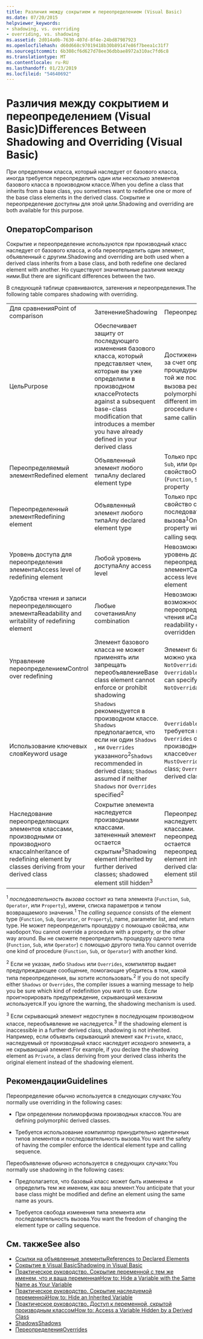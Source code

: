 ```yaml
---
title: Различия между сокрытием и переопределением (Visual Basic)
ms.date: 07/20/2015
helpviewer_keywords:
- shadowing, vs. overriding
- overriding, vs. shadowing
ms.assetid: 2d014a0b-7630-407d-8f4e-24bd87987923
ms.openlocfilehash: d60d668c97019418b30b89147e86f7beea1c31f7
ms.sourcegitcommit: 6b308cf6d627d78ee36dbbae8972a310ac7fd6c8
ms.translationtype: MT
ms.contentlocale: ru-RU
ms.lasthandoff: 01/23/2019
ms.locfileid: "54640692"
---
```

# <a name="differences-between-shadowing-and-overriding-visual-basic"></a><span data-ttu-id="2d1e1-102">Различия между сокрытием и переопределением (Visual Basic)</span><span class="sxs-lookup"><span data-stu-id="2d1e1-102">Differences Between Shadowing and Overriding (Visual Basic)</span></span>
<span data-ttu-id="2d1e1-103">При определении класса, который наследует от базового класса, иногда требуется переопределить один или несколько элементов базового класса в производном классе.</span><span class="sxs-lookup"><span data-stu-id="2d1e1-103">When you define a class that inherits from a base class, you sometimes want to redefine one or more of the base class elements in the derived class.</span></span> <span data-ttu-id="2d1e1-104">Сокрытие и переопределение доступны для этой цели.</span><span class="sxs-lookup"><span data-stu-id="2d1e1-104">Shadowing and overriding are both available for this purpose.</span></span>  
  
## <a name="comparison"></a><span data-ttu-id="2d1e1-105">Оператор</span><span class="sxs-lookup"><span data-stu-id="2d1e1-105">Comparison</span></span>  
 <span data-ttu-id="2d1e1-106">Сокрытие и переопределение используются при производный класс наследует от базового класса, и оба переопределить один элемент, объявленный с другим.</span><span class="sxs-lookup"><span data-stu-id="2d1e1-106">Shadowing and overriding are both used when a derived class inherits from a base class, and both redefine one declared element with another.</span></span> <span data-ttu-id="2d1e1-107">Но существуют значительные различия между ними.</span><span class="sxs-lookup"><span data-stu-id="2d1e1-107">But there are significant differences between the two.</span></span>  
  
 <span data-ttu-id="2d1e1-108">В следующей таблице сравниваются, затенения и переопределения.</span><span class="sxs-lookup"><span data-stu-id="2d1e1-108">The following table compares shadowing with overriding.</span></span>  
  
||||  
|---|---|---|  
|<span data-ttu-id="2d1e1-109">Для сравнения</span><span class="sxs-lookup"><span data-stu-id="2d1e1-109">Point of comparison</span></span>|<span data-ttu-id="2d1e1-110">Затенение</span><span class="sxs-lookup"><span data-stu-id="2d1e1-110">Shadowing</span></span>|<span data-ttu-id="2d1e1-111">Переопределение</span><span class="sxs-lookup"><span data-stu-id="2d1e1-111">Overriding</span></span>|  
|<span data-ttu-id="2d1e1-112">Цель</span><span class="sxs-lookup"><span data-stu-id="2d1e1-112">Purpose</span></span>|<span data-ttu-id="2d1e1-113">Обеспечивает защиту от последующего изменения базового класса, который представляет член, которые вы уже определили в производном классе</span><span class="sxs-lookup"><span data-stu-id="2d1e1-113">Protects against a subsequent base-class modification that introduces a member you have already defined in your derived class</span></span>|<span data-ttu-id="2d1e1-114">Достижение полиморфизма за счет определения другой процедуры или свойства с той же последовательностью вызова реализации<sup>1</sup></span><span class="sxs-lookup"><span data-stu-id="2d1e1-114">Achieves polymorphism by defining a different implementation of a procedure or property with the same calling sequence<sup>1</sup></span></span>|  
|<span data-ttu-id="2d1e1-115">Переопределяемый элемент</span><span class="sxs-lookup"><span data-stu-id="2d1e1-115">Redefined element</span></span>|<span data-ttu-id="2d1e1-116">Объявленный элемент любого типа</span><span class="sxs-lookup"><span data-stu-id="2d1e1-116">Any declared element type</span></span>|<span data-ttu-id="2d1e1-117">Только процедура (`Function`, `Sub`, или `Operator`) или свойство</span><span class="sxs-lookup"><span data-stu-id="2d1e1-117">Only a procedure (`Function`, `Sub`, or `Operator`) or property</span></span>|  
|<span data-ttu-id="2d1e1-118">Переопределенный элемент</span><span class="sxs-lookup"><span data-stu-id="2d1e1-118">Redefining element</span></span>|<span data-ttu-id="2d1e1-119">Объявленный элемент любого типа</span><span class="sxs-lookup"><span data-stu-id="2d1e1-119">Any declared element type</span></span>|<span data-ttu-id="2d1e1-120">Только процедура или свойство с такой же последовательностью вызова<sup>1</sup></span><span class="sxs-lookup"><span data-stu-id="2d1e1-120">Only a procedure or property with the identical calling sequence<sup>1</sup></span></span>|  
|<span data-ttu-id="2d1e1-121">Уровень доступа для переопределения элемента</span><span class="sxs-lookup"><span data-stu-id="2d1e1-121">Access level of redefining element</span></span>|<span data-ttu-id="2d1e1-122">Любой уровень доступа</span><span class="sxs-lookup"><span data-stu-id="2d1e1-122">Any access level</span></span>|<span data-ttu-id="2d1e1-123">Невозможно изменить уровень доступа переопределенный элемент</span><span class="sxs-lookup"><span data-stu-id="2d1e1-123">Cannot change access level of overridden element</span></span>|  
|<span data-ttu-id="2d1e1-124">Удобства чтения и записи переопределяющего элемента</span><span class="sxs-lookup"><span data-stu-id="2d1e1-124">Readability and writability of redefining element</span></span>|<span data-ttu-id="2d1e1-125">Любые сочетания</span><span class="sxs-lookup"><span data-stu-id="2d1e1-125">Any combination</span></span>|<span data-ttu-id="2d1e1-126">Невозможно изменить возможность переопределенное свойство чтения и</span><span class="sxs-lookup"><span data-stu-id="2d1e1-126">Cannot change readability or writability of overridden property</span></span>|  
|<span data-ttu-id="2d1e1-127">Управление переопределением</span><span class="sxs-lookup"><span data-stu-id="2d1e1-127">Control over redefining</span></span>|<span data-ttu-id="2d1e1-128">Элемент базового класса не может применять или запрещать переобъявление</span><span class="sxs-lookup"><span data-stu-id="2d1e1-128">Base class element cannot enforce or prohibit shadowing</span></span>|<span data-ttu-id="2d1e1-129">Элемент базового класса можно указать `MustOverride`, `NotOverridable`, или `Overridable`</span><span class="sxs-lookup"><span data-stu-id="2d1e1-129">Base class element can specify `MustOverride`, `NotOverridable`, or `Overridable`</span></span>|  
|<span data-ttu-id="2d1e1-130">Использование ключевых слов</span><span class="sxs-lookup"><span data-stu-id="2d1e1-130">Keyword usage</span></span>|<span data-ttu-id="2d1e1-131">`Shadows` рекомендуется в производном классе. `Shadows` предполагается, что если ни один `Shadows` , ни `Overrides` указанного<sup>2</sup></span><span class="sxs-lookup"><span data-stu-id="2d1e1-131">`Shadows` recommended in derived class; `Shadows` assumed if neither `Shadows` nor `Overrides` specified<sup>2</sup></span></span>|<span data-ttu-id="2d1e1-132">`Overridable` или `MustOverride` требуется в базовом классе; `Overrides` обязательным в производном классе</span><span class="sxs-lookup"><span data-stu-id="2d1e1-132">`Overridable` or `MustOverride` required in base class; `Overrides` required in derived class</span></span>|  
|<span data-ttu-id="2d1e1-133">Наследование переопределяющих элементов классами, производными от производного класса</span><span class="sxs-lookup"><span data-stu-id="2d1e1-133">Inheritance of redefining element by classes deriving from your derived class</span></span>|<span data-ttu-id="2d1e1-134">Сокрытие элемента наследуется производными классами. затененный элемент остается скрытым<sup>3</sup></span><span class="sxs-lookup"><span data-stu-id="2d1e1-134">Shadowing element inherited by further derived classes; shadowed element still hidden<sup>3</sup></span></span>|<span data-ttu-id="2d1e1-135">Переопределяющий элемент наследуется производными классами. переопределяемый элемент остается переопределенным</span><span class="sxs-lookup"><span data-stu-id="2d1e1-135">Overriding element inherited by further derived classes; overridden element still overridden</span></span>|  
  
 <span data-ttu-id="2d1e1-136"><sup>1</sup> *последовательность вызова* состоит из типа элемента (`Function`, `Sub`, `Operator`, или `Property`), имени, списка параметров и типом возвращаемого значения.</span><span class="sxs-lookup"><span data-stu-id="2d1e1-136"><sup>1</sup> The *calling sequence* consists of the element type (`Function`, `Sub`, `Operator`, or `Property`), name, parameter list, and return type.</span></span> <span data-ttu-id="2d1e1-137">Не может переопределить процедуру с помощью свойства, или наоборот.</span><span class="sxs-lookup"><span data-stu-id="2d1e1-137">You cannot override a procedure with a property, or the other way around.</span></span> <span data-ttu-id="2d1e1-138">Вы не сможете переопределить процедуру одного типа (`Function`, `Sub`, или `Operator`) с помощью другого типа.</span><span class="sxs-lookup"><span data-stu-id="2d1e1-138">You cannot override one kind of procedure (`Function`, `Sub`, or `Operator`) with another kind.</span></span>  
  
 <span data-ttu-id="2d1e1-139"><sup>2</sup> Если не указан, либо `Shadows` или `Overrides`, компилятор выдает предупреждающее сообщение, помогающие убедитесь в том, какой типа переопределения, вы хотите использовать.</span><span class="sxs-lookup"><span data-stu-id="2d1e1-139"><sup>2</sup> If you do not specify either `Shadows` or `Overrides`, the compiler issues a warning message to help you be sure which kind of redefinition you want to use.</span></span> <span data-ttu-id="2d1e1-140">Если проигнорировать предупреждение, скрывающий механизм используется.</span><span class="sxs-lookup"><span data-stu-id="2d1e1-140">If you ignore the warning, the shadowing mechanism is used.</span></span>  
  
 <span data-ttu-id="2d1e1-141"><sup>3</sup> Если скрывающий элемент недоступен в последующем производном классе, переобъявление не наследуется.</span><span class="sxs-lookup"><span data-stu-id="2d1e1-141"><sup>3</sup> If the shadowing element is inaccessible in a further derived class, shadowing is not inherited.</span></span> <span data-ttu-id="2d1e1-142">Например, если объявить скрывающий элемент как `Private`, класс, наследуемый от производный класс наследует исходного элемента, а не скрывающий элемент.</span><span class="sxs-lookup"><span data-stu-id="2d1e1-142">For example, if you declare the shadowing element as `Private`, a class deriving from your derived class inherits the original element instead of the shadowing element.</span></span>  
  
## <a name="guidelines"></a><span data-ttu-id="2d1e1-143">Рекомендации</span><span class="sxs-lookup"><span data-stu-id="2d1e1-143">Guidelines</span></span>  
 <span data-ttu-id="2d1e1-144">Переопределение обычно используется в следующих случаях:</span><span class="sxs-lookup"><span data-stu-id="2d1e1-144">You normally use overriding in the following cases:</span></span>  
  
-   <span data-ttu-id="2d1e1-145">При определении полиморфизма производных классов.</span><span class="sxs-lookup"><span data-stu-id="2d1e1-145">You are defining polymorphic derived classes.</span></span>  
  
-   <span data-ttu-id="2d1e1-146">Требуется использование компилятор принудительно идентичных типов элементов и последовательность вызова.</span><span class="sxs-lookup"><span data-stu-id="2d1e1-146">You want the safety of having the compiler enforce the identical element type and calling sequence.</span></span>  
  
 <span data-ttu-id="2d1e1-147">Переобъявление обычно используется в следующих случаях:</span><span class="sxs-lookup"><span data-stu-id="2d1e1-147">You normally use shadowing in the following cases:</span></span>  
  
-   <span data-ttu-id="2d1e1-148">Предполагается, что базовый класс может быть изменена и определить тем же именем, как ваш элемент.</span><span class="sxs-lookup"><span data-stu-id="2d1e1-148">You anticipate that your base class might be modified and define an element using the same name as yours.</span></span>  
  
-   <span data-ttu-id="2d1e1-149">Требуется свобода изменения типа элемента или последовательность вызова.</span><span class="sxs-lookup"><span data-stu-id="2d1e1-149">You want the freedom of changing the element type or calling sequence.</span></span>  
  
## <a name="see-also"></a><span data-ttu-id="2d1e1-150">См. также</span><span class="sxs-lookup"><span data-stu-id="2d1e1-150">See also</span></span>
- [<span data-ttu-id="2d1e1-151">Ссылки на объявленные элементы</span><span class="sxs-lookup"><span data-stu-id="2d1e1-151">References to Declared Elements</span></span>](../../../../visual-basic/programming-guide/language-features/declared-elements/references-to-declared-elements.md)
- [<span data-ttu-id="2d1e1-152">Сокрытие в Visual Basic</span><span class="sxs-lookup"><span data-stu-id="2d1e1-152">Shadowing in Visual Basic</span></span>](../../../../visual-basic/programming-guide/language-features/declared-elements/shadowing.md)
- [<span data-ttu-id="2d1e1-153">Практическое руководство. Сокрытие переменной с тем же именем, что и ваша переменная</span><span class="sxs-lookup"><span data-stu-id="2d1e1-153">How to: Hide a Variable with the Same Name as Your Variable</span></span>](../../../../visual-basic/programming-guide/language-features/declared-elements/how-to-hide-a-variable-with-the-same-name-as-your-variable.md)
- [<span data-ttu-id="2d1e1-154">Практическое руководство. Сокрытие наследуемой переменной</span><span class="sxs-lookup"><span data-stu-id="2d1e1-154">How to: Hide an Inherited Variable</span></span>](../../../../visual-basic/programming-guide/language-features/declared-elements/how-to-hide-an-inherited-variable.md)
- [<span data-ttu-id="2d1e1-155">Практическое руководство. Доступ к переменной, скрытой производным классом</span><span class="sxs-lookup"><span data-stu-id="2d1e1-155">How to: Access a Variable Hidden by a Derived Class</span></span>](../../../../visual-basic/programming-guide/language-features/declared-elements/how-to-access-a-variable-hidden-by-a-derived-class.md)
- [<span data-ttu-id="2d1e1-156">Shadows</span><span class="sxs-lookup"><span data-stu-id="2d1e1-156">Shadows</span></span>](../../../../visual-basic/language-reference/modifiers/shadows.md)
- [<span data-ttu-id="2d1e1-157">Переопределения</span><span class="sxs-lookup"><span data-stu-id="2d1e1-157">Overrides</span></span>](../../../../visual-basic/language-reference/modifiers/overrides.md)
